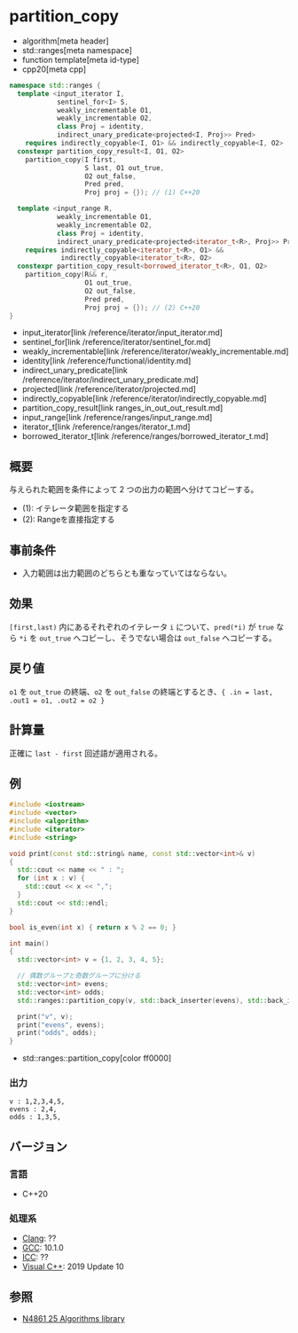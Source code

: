 # partition_copy
* algorithm[meta header]
* std::ranges[meta namespace]
* function template[meta id-type]
* cpp20[meta cpp]

```cpp
namespace std::ranges {
  template <input_iterator I,
            sentinel_for<I> S,
            weakly_incrementable O1,
            weakly_incrementable O2,
            class Proj = identity,
            indirect_unary_predicate<projected<I, Proj>> Pred>
    requires indirectly_copyable<I, O1> && indirectly_copyable<I, O2>
  constexpr partition_copy_result<I, O1, O2>
    partition_copy(I first,
                   S last, O1 out_true,
                   O2 out_false,
                   Pred pred,
                   Proj proj = {}); // (1) C++20

  template <input_range R,
            weakly_incrementable O1,
            weakly_incrementable O2,
            class Proj = identity,
            indirect_unary_predicate<projected<iterator_t<R>, Proj>> Pred>
    requires indirectly_copyable<iterator_t<R>, O1> &&
             indirectly_copyable<iterator_t<R>, O2>
  constexpr partition_copy_result<borrowed_iterator_t<R>, O1, O2>
    partition_copy(R&& r,
                   O1 out_true,
                   O2 out_false,
                   Pred pred,
                   Proj proj = {}); // (2) C++20
}
```
* input_iterator[link /reference/iterator/input_iterator.md]
* sentinel_for[link /reference/iterator/sentinel_for.md]
* weakly_incrementable[link /reference/iterator/weakly_incrementable.md]
* identity[link /reference/functional/identity.md]
* indirect_unary_predicate[link /reference/iterator/indirect_unary_predicate.md]
* projected[link /reference/iterator/projected.md]
* indirectly_copyable[link /reference/iterator/indirectly_copyable.md]
* partition_copy_result[link ranges_in_out_out_result.md]
* input_range[link /reference/ranges/input_range.md]
* iterator_t[link /reference/ranges/iterator_t.md]
* borrowed_iterator_t[link /reference/ranges/borrowed_iterator_t.md]


## 概要
与えられた範囲を条件によって 2 つの出力の範囲へ分けてコピーする。

- (1): イテレータ範囲を指定する
- (2): Rangeを直接指定する


## 事前条件
- 入力範囲は出力範囲のどちらとも重なっていてはならない。


## 効果
`[first,last)` 内にあるそれぞれのイテレータ `i` について、`pred(*i)` が `true` なら `*i` を `out_true` へコピーし、そうでない場合は `out_false` へコピーする。


## 戻り値
`o1` を `out_true` の終端、`o2` を `out_false` の終端とするとき、`{ .in = last, .out1 = o1, .out2 = o2 }`

## 計算量
正確に `last - first` 回述語が適用される。


## 例
```cpp example
#include <iostream>
#include <vector>
#include <algorithm>
#include <iterator>
#include <string>

void print(const std::string& name, const std::vector<int>& v)
{
  std::cout << name << " : ";
  for (int x : v) {
    std::cout << x << ",";
  }
  std::cout << std::endl;
}

bool is_even(int x) { return x % 2 == 0; }

int main()
{
  std::vector<int> v = {1, 2, 3, 4, 5};

  // 偶数グループと奇数グループに分ける
  std::vector<int> evens;
  std::vector<int> odds;
  std::ranges::partition_copy(v, std::back_inserter(evens), std::back_inserter(odds), is_even);

  print("v", v);
  print("evens", evens);
  print("odds", odds);
}
```
* std::ranges::partition_copy[color ff0000]

### 出力
```
v : 1,2,3,4,5,
evens : 2,4,
odds : 1,3,5,
```

## バージョン
### 言語
- C++20

### 処理系
- [Clang](/implementation.md#clang): ??
- [GCC](/implementation.md#gcc): 10.1.0
- [ICC](/implementation.md#icc): ??
- [Visual C++](/implementation.md#visual_cpp): 2019 Update 10

## 参照
- [N4861 25 Algorithms library](https://timsong-cpp.github.io/cppwp/n4861/algorithms)
